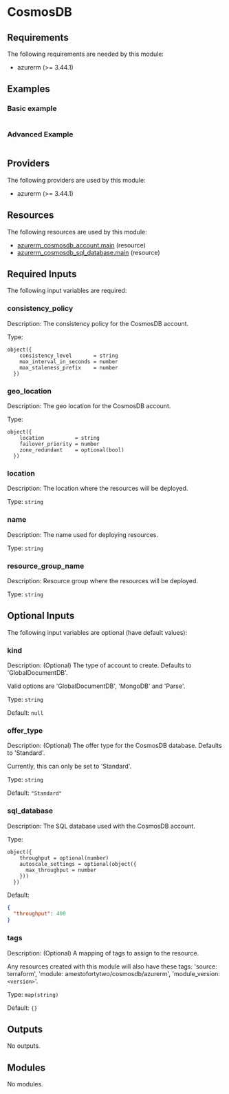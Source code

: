 <!-- BEGIN_TF_DOCS -->
# CosmosDB

<!-- markdownlint-disable MD033 -->
## Requirements

The following requirements are needed by this module:

- azurerm (>= 3.44.1)

## Examples

### Basic example

```hcl

```

### Advanced Example

```hcl

```

## Providers

The following providers are used by this module:

- azurerm (>= 3.44.1)

## Resources

The following resources are used by this module:

- [azurerm_cosmosdb_account.main](https://registry.terraform.io/providers/hashicorp/azurerm/latest/docs/resources/cosmosdb_account) (resource)
- [azurerm_cosmosdb_sql_database.main](https://registry.terraform.io/providers/hashicorp/azurerm/latest/docs/resources/cosmosdb_sql_database) (resource)

<!-- markdownlint-disable MD013 -->
## Required Inputs

The following input variables are required:

### consistency\_policy

Description: The consistency policy for the CosmosDB account.

Type:

```hcl
object({
    consistency_level       = string
    max_interval_in_seconds = number
    max_staleness_prefix    = number
  })
```

### geo\_location

Description: The geo location for the CosmosDB account.

Type:

```hcl
object({
    location          = string
    failover_priority = number
    zone_redundant    = optional(bool)
  })
```

### location

Description: The location where the resources will be deployed.

Type: `string`

### name

Description: The name used for deploying resources.

Type: `string`

### resource\_group\_name

Description: Resource group where the resources will be deployed.

Type: `string`

## Optional Inputs

The following input variables are optional (have default values):

### kind

Description:   (Optional) The type of account to create. Defaults to 'GlobalDocumentDB'.  

  Valid options are 'GlobalDocumentDB', 'MongoDB' and 'Parse'.

Type: `string`

Default: `null`

### offer\_type

Description:   (Optional) The offer type for the CosmosDB database. Defaults to 'Standard'.  

  Currently, this can only be set to 'Standard'.

Type: `string`

Default: `"Standard"`

### sql\_database

Description: The SQL database used with the CosmosDB account.

Type:

```hcl
object({
    throughput = optional(number)
    autoscale_settings = optional(object({
      max_throughput = number
    }))
  })
```

Default:

```json
{
  "throughput": 400
}
```

### tags

Description:   (Optional) A mapping of tags to assign to the resource.

  Any resources created with this module will also have these tags: 'source: terraform', 'module: amestofortytwo/cosmosdb/azurerm', 'module\_version: `<version>`'.

Type: `map(string)`

Default: `{}`

## Outputs

No outputs.


## Modules

No modules.

<!-- END_TF_DOCS -->